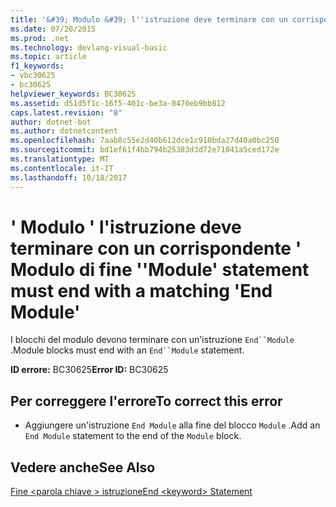 ```yaml
---
title: '&#39; Modulo &#39; l''istruzione deve terminare con un corrispondente &#39; Modulo di fine &#39;'
ms.date: 07/20/2015
ms.prod: .net
ms.technology: devlang-visual-basic
ms.topic: article
f1_keywords:
- vbc30625
- bc30625
helpviewer_keywords: BC30625
ms.assetid: d51d5f1c-16f5-401c-be3a-0470eb9bb812
caps.latest.revision: "8"
author: dotnet-bot
ms.author: dotnetcontent
ms.openlocfilehash: 7aab8c55e2d40b612dce1c910bda27d40a0bc250
ms.sourcegitcommit: bd1ef61f4bb794b25383d3d72e71041a5ced172e
ms.translationtype: MT
ms.contentlocale: it-IT
ms.lasthandoff: 10/18/2017
---
```

# <a name="39module39-statement-must-end-with-a-matching-39end-module39"></a><span data-ttu-id="7952b-102">&#39; Modulo &#39; l'istruzione deve terminare con un corrispondente &#39; Modulo di fine &#39;</span><span class="sxs-lookup"><span data-stu-id="7952b-102">&#39;Module&#39; statement must end with a matching &#39;End Module&#39;</span></span>
<span data-ttu-id="7952b-103">I blocchi del modulo devono terminare con un'istruzione `End``Module` .</span><span class="sxs-lookup"><span data-stu-id="7952b-103">Module blocks must end with an `End``Module` statement.</span></span>  
  
 <span data-ttu-id="7952b-104">**ID errore:** BC30625</span><span class="sxs-lookup"><span data-stu-id="7952b-104">**Error ID:** BC30625</span></span>  
  
## <a name="to-correct-this-error"></a><span data-ttu-id="7952b-105">Per correggere l'errore</span><span class="sxs-lookup"><span data-stu-id="7952b-105">To correct this error</span></span>  
  
-   <span data-ttu-id="7952b-106">Aggiungere un'istruzione `End Module` alla fine del blocco `Module` .</span><span class="sxs-lookup"><span data-stu-id="7952b-106">Add an `End Module` statement to the end of the `Module` block.</span></span>  
  
## <a name="see-also"></a><span data-ttu-id="7952b-107">Vedere anche</span><span class="sxs-lookup"><span data-stu-id="7952b-107">See Also</span></span>  
 [<span data-ttu-id="7952b-108">Fine \<parola chiave > istruzione</span><span class="sxs-lookup"><span data-stu-id="7952b-108">End \<keyword> Statement</span></span>](../../visual-basic/language-reference/statements/end-keyword-statement.md)
